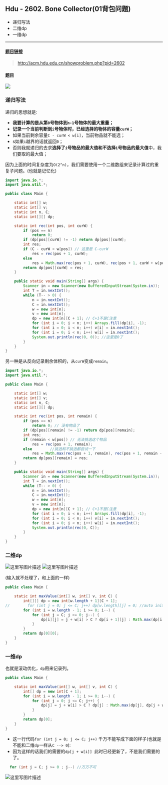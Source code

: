 ﻿## Hdu - 2602. Bone Collector(01背包问题)
 - 递归写法
 - 二维dp
 - 一维dp

***
#### [题目链接](http://acm.hdu.edu.cn/showproblem.php?pid=2602)

> http://acm.hdu.edu.cn/showproblem.php?pid=2602

#### 题目

![](images/2602_t.png)

### 递归写法

递归的思想就是: 

 - **我要计算的是从第`0`号物体到`n-1`号物体的最大重量；**
 - **记录一个当前判断到`i`号物体时，已经选择的物体的容量`curW`；**
 - 如果当前剩余容量`C - curW < w[i]`，当前物品就不能选；
 - s如果`i`越界的话就返回`0`；
 - 否则我就递归的去求**选择了`i`号物品的最大值和不选择`i`号物品的最大值**中，我们要取的最大值；

因为上面的时间复杂度为`O(2^n)`，我们需要使用一个二维数组来记录计算过的重复子问题。(也就是记忆化)

```java
import java.io.*;
import java.util.*;

public class Main {

    static int[] w;
    static int[] v;
    static int n, C;
    static int[][] dp;

    static int rec(int pos, int curW) {
        if (pos == n)
            return 0; 
        if (dp[pos][curW] != -1) return dp[pos][curW];
        int res;
        if (C - curW < w[pos]) // 这里是 C-curW
            res = rec(pos + 1, curW);
        else     
            res = Math.max(rec(pos + 1, curW), rec(pos + 1, curW + w[pos]) + v[pos]);
        return dp[pos][curW] = res;
    }

    public static void main(String[] args) {
        Scanner in = new Scanner(new BufferedInputStream(System.in));
        int T = in.nextInt();
        while (T-- > 0) {
            n = in.nextInt();
            C = in.nextInt();
            w = new int[n];
            v = new int[n];
            dp = new int[n][C + 1]; // C+1不是C注意
            for (int i = 0; i < n; i++) Arrays.fill(dp[i], -1);
            for (int i = 0; i < n; i++) v[i] = in.nextInt();
            for (int i = 0; i < n; i++) w[i] = in.nextInt();
            System.out.println(rec(0, 0)); //这里是0了
        }
    }
}
```
另一种是从反向记录剩余体积的，从`curW`变成`remain`。

```java
import java.io.*;
import java.util.*;

public class Main {

    static int[] w;
    static int[] v;
    static int n, C;
    static int[][] dp;

    static int rec(int pos, int remain) {
        if (pos == n)
            return 0; // 没有物品了
        if (dp[pos][remain] != -1) return dp[pos][remain];
        int res;
        if (remain < w[pos]) // 无法挑选这个物品
            res = rec(pos + 1, remain);
        else        //挑选和不挑选都尝试一下
            res = Math.max(rec(pos + 1, remain), rec(pos + 1, remain - w[pos]) + v[pos]);
        return dp[pos][remain] = res;
    }

    public static void main(String[] args) {
        Scanner in = new Scanner(new BufferedInputStream(System.in));
        int T = in.nextInt();
        while (T-- > 0) {
            n = in.nextInt();
            C = in.nextInt();
            w = new int[n];
            v = new int[n];
            dp = new int[n][C + 1]; // C+1不是C注意
            for (int i = 0; i < n; i++) Arrays.fill(dp[i], -1);
            for (int i = 0; i < n; i++) v[i] = in.nextInt();
            for (int i = 0; i < n; i++) w[i] = in.nextInt();
            System.out.println(rec(0, C));
        }
    }
}
```

### 二维dp

![这里写图片描述](images/2602_s.png)
![这里写图片描述](images/2602_s2.png)

(输入就不处理了，和上面的一样)

```java
public class Main {

    static int maxValue(int[] w, int[] v, int C) {
        int[][] dp = new int[w.length + 1][C + 1];
//        for (int j = 0; j <= C; j++) dp[w.length][j] = 0; //auto initialize to 0
        for (int i = w.length - 1; i >= 0; i--) {
            for (int j = C; j >= 0; j--) {
                dp[i][j] = j + w[i] > C ? dp[i + 1][j] : Math.max(dp[i + 1][j], dp[i + 1][j + w[i]] + v[i]);
            }
        }
        return dp[0][0];
    }
}
```
### 一维dp
也就是滚动优化，`dp`用来记录列。
```java
public class Main {

    static int maxValue(int[] w, int[] v, int C) {
        int[] dp = new int[C + 1];
        for (int i = w.length - 1; i >= 0; i--) {
            for (int j = 0; j <= C; j++) {
                dp[j] = j + w[i] > C ? dp[j] : Math.max(dp[j], dp[j + w[i]] + v[i]);
            }
        }
        return dp[0];
    }
}
```

 - 这一行代码`for (int j = 0; j <= C; j++)` 千万不能写成下面的样子(也就是不能和二维`dp`一样从`C --> 0`): </font>
 - 因为这样的话我们的需要的`dp[j + w[i]] `此时已经更新了，不是我们需要的了。



```java
  for (int j = C; j >= 0 ; j--) //万万不可
```
![这里写图片描述](images/2602_s3.png)
